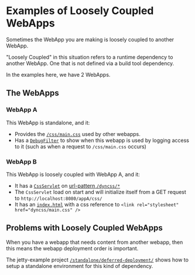 # Examples of Loosely Coupled WebApps

Sometimes the WebApp you are making is loosely coupled to another WebApp.

"Loosely Coupled" in this situation refers to a runtime dependency to another WebApp.
One that is not defined via a build tool dependency.

In the examples here, we have 2 WebApps.

## The WebApps

### WebApp A

This WebApp is standalone, and it:

* Provides the [`/css/main.css`](webapp-A/src/main/webapp/css/main.css) used by other webapps.
* Has a [`DebugFilter`](webapp-A/src/main/java/examples/a/DebugFilter.java) to show when this webapp is used by logging access to it (such as when a request to `/css/main.css` occurs)

### WebApp B

This WebApp is loosely coupled with WebApp A, and it:

* It has a [`CssServlet`](webapp-B/src/main/java/examples/b/CssServlet.java) on [url-pattern `/dyncss/*`](webapp-B/src/main/webapp/WEB-INF/web.xml)
* The `CssServlet` load on start and will initialize itself from a GET request to `http://localhost:8080/appA/css/`
* It has an [`index.html`](webapp-B/src/main/webapp/index.html) with a css reference to `<link rel="stylesheet" href="dyncss/main.css" />`

## Problems with Loosely Coupled WebApps

When you have a webapp that needs content from another webapp, then this means the webapp
deployment order is important.

The jetty-example project [`/standalone/deferred-deployment/`](../../standalone/deferred-deployment/) shows how
to setup a standalone environment for this kind of dependency.

